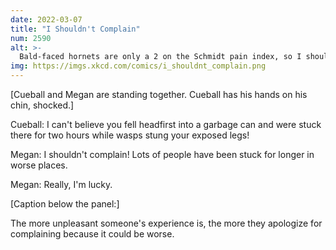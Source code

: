 ```yaml
---
date: 2022-03-07
title: "I Shouldn't Complain"
num: 2590
alt: >-
  Bald-faced hornets are only a 2 on the Schmidt pain index, so I shouldn't complain. The tennis ball ejected from the dryer exhaust vent could have ricocheted off the nest of a much higher-scoring insect before knocking me off the ladder. Really, I'm lucky.
img: https://imgs.xkcd.com/comics/i_shouldnt_complain.png
---
```

[Cueball and Megan are standing together. Cueball has his hands on his chin, shocked.]

Cueball: I can't believe you fell headfirst into a garbage can and were stuck there for two hours while wasps stung your exposed legs!

Megan: I shouldn't complain! Lots of people have been stuck for longer in worse places.

Megan: Really, I'm lucky.

[Caption below the panel:]

The more unpleasant someone's experience is, the more they apologize for complaining because it could be worse.